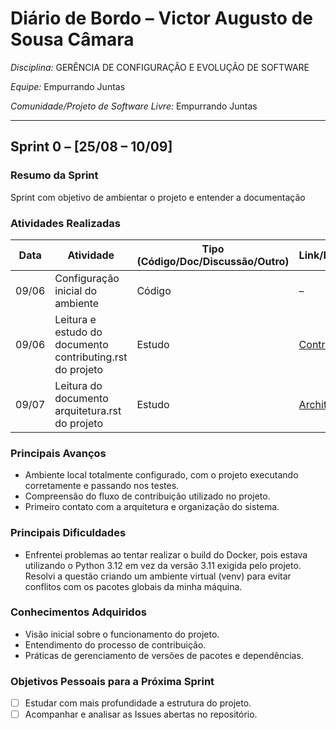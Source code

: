 # Diário de Bordo – Victor Augusto de Sousa Câmara


*Disciplina:* GERÊNCIA DE CONFIGURAÇÃO E EVOLUÇÃO DE SOFTWARE

*Equipe:* Empurrando Juntas

*Comunidade/Projeto de Software Livre:* Empurrando Juntas

---

## Sprint 0 – \[25/08 – 10/09]

### Resumo da Sprint

Sprint com objetivo de ambientar o projeto e entender a documentação

### Atividades Realizadas

| Data  | Atividade                                   | Tipo (Código/Doc/Discussão/Outro) | Link/Referência                                                                              | Status    |
|-------|---------------------------------------------|-----------------------------------|----------------------------------------------------------------------------------------------|-----------|
| 09/06 | Configuração inicial do ambiente            | Código                            | –                                                                                            | Concluído |
| 09/06 | Leitura e estudo do documento contributing.rst do projeto | Estudo                            | [Contributing.rst](https://gitlab.com/gces-ej/ej-application/-/blob/develop/docs/development-guides/pt-br/contributing.rst?ref_type=heads) | Concluído |
| 09/07 | Leitura do documento arquitetura.rst do projeto | Estudo                            | [Architecture.rst](https://gitlab.com/gces-ej/ej-application/-/blob/develop/docs/development-guides/pt-br/architecture.rst?ref_type=heads) | Concluído |

### Principais Avanços

* Ambiente local totalmente configurado, com o projeto executando corretamente e passando nos testes.
* Compreensão do fluxo de contribuição utilizado no projeto.
* Primeiro contato com a arquitetura e organização do sistema.

### Principais Dificuldades

* Enfrentei problemas ao tentar realizar o build do Docker, pois estava utilizando o Python 3.12 em vez da versão 3.11 exigida pelo projeto. Resolvi a questão criando um ambiente virtual (venv) para evitar conflitos com os pacotes globais da minha máquina.

### Conhecimentos Adquiridos

* Visão inicial sobre o funcionamento do projeto.
* Entendimento do processo de contribuição.
* Práticas de gerenciamento de versões de pacotes e dependências.

### Objetivos Pessoais para a Próxima Sprint

* [ ] Estudar com mais profundidade a estrutura do projeto.
* [ ] Acompanhar e analisar as Issues abertas no repositório.
